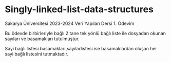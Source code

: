 # Singly-linked-list-data-structures
Sakarya Üniversitesi 2023-2024 Veri Yapıları Dersi 1. Ödevim

Bu ödevde birbirleriyle bağlı 2 tane tek yönlü bağlı liste ile dosyadan okunan sayıları ve basamakları tutulmuştur.

Sayi bağlı listesi basamakları,sayılarlistesi ise basamaklardan oluşan her sayi bağlı listesini tutmaktadır.
